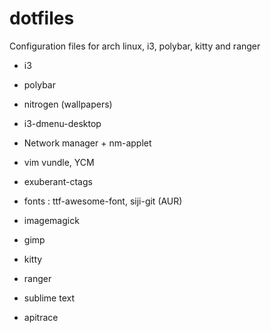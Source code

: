 # dotfiles
  Configuration files for arch linux, i3, polybar, kitty and ranger

- i3
- polybar
- nitrogen (wallpapers)
- i3-dmenu-desktop
- Network manager + nm-applet
- vim vundle, YCM
- exuberant-ctags
- fonts : ttf-awesome-font, siji-git (AUR)


- imagemagick
- gimp
- kitty
- ranger
- sublime text
- apitrace

